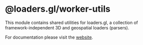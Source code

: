 # @loaders.gl/worker-utils

This module contains shared utilities for loaders.gl, a collection of framework-independent 3D and geospatial loaders (parsers).

For documentation please visit the [website](https://loaders.gl).
